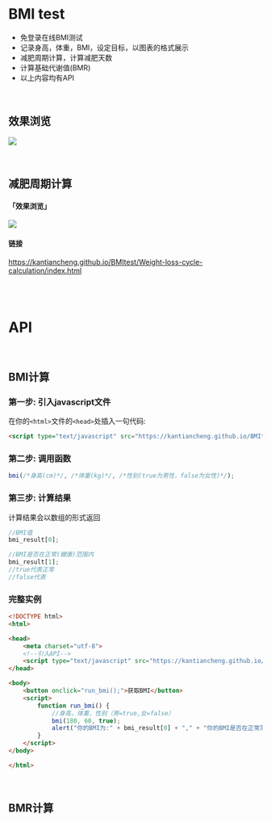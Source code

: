 # BMI test

- 免登录在线BMI测试
- 记录身高，体重，BMI，设定目标，以图表的格式展示
- 减肥周期计算，计算减肥天数
- 计算基础代谢值(BMR)
- 以上内容均有API

<br>

## 效果浏览

![](https://kantiancheng.github.io/BMItest/assets/README-img/效果浏览-主页.png)

<br>

## 减肥周期计算


#### 「效果浏览」


![](https://kantiancheng.github.io/BMItest/assets/README-img/效果浏览-代谢.gif)

#### 链接

https://kantiancheng.github.io/BMItest/Weight-loss-cycle-calculation/index.html

<br>

<br>

# API
<br>

## BMI计算

### 第一步: 引入javascript文件

在你的```<html>```文件的```<head>```处插入一句代码:<br>
```html
<script type="text/javascript" src="https://kantiancheng.github.io/BMItest/api/bmi.js"></script>
```

### 第二步: 调用函数
```js
bmi(/*身高(cm)*/, /*体重(kg)*/, /*性别(true为男性，false为女性)*/);
```

### 第三步: 计算结果

计算结果会以数组的形式返回

```js
//BMI值
bmi_result[0];

//BMI是否在正常(健康)范围内
bmi_result[1];
//true代表正常
//false代表

```

### 完整实例

```html
<!DOCTYPE html>
<html>

<head>
    <meta charset="utf-8">
    <!--引入API-->
    <script type="text/javascript" src="https://kantiancheng.github.io/BMItest/api/bmi.js"></script>
</head>

<body>
    <button onclick="run_bmi();">获取BMI</button>
    <script>
        function run_bmi() {
            //身高，体重，性别（男=true,女=false）
            bmi(180, 60, true);
            alert("你的BMI为:" + bmi_result[0] + "," + "你的BMI是否在正常范围内:" + bmi_result[1]);
        }
    </script>
</body>

</html>

```

<br>

## BMR计算

